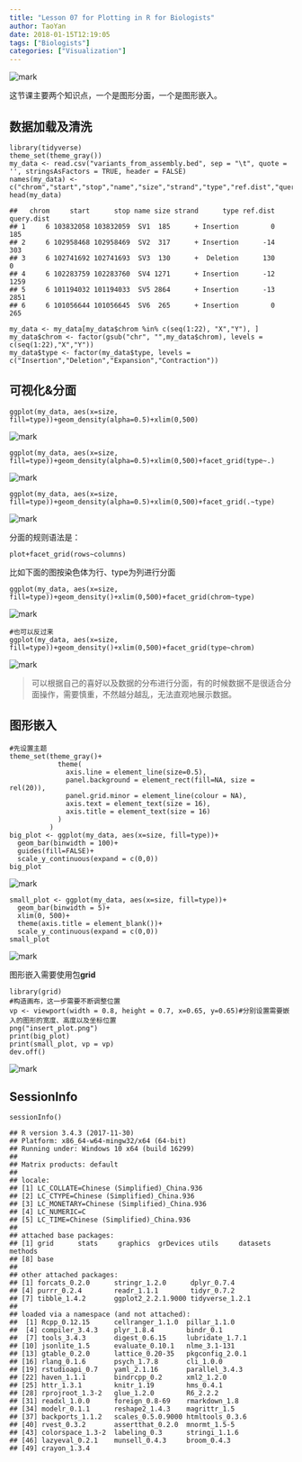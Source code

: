 ```yaml
---
title: "Lesson 07 for Plotting in R for Biologists"
author: TaoYan
date: 2018-01-15T12:19:05
tags: ["Biologists"]
categories: ["Visualization"]
---
```


![mark](https://github.com/YTLogos/Pic_blog/blob/master/BcHLAECm5L.png?raw=true)

这节课主要两个知识点，一个是图形分面，一个是图形嵌入。

<!--more-->

## 数据加载及清洗
```{r}
library(tidyverse)
theme_set(theme_gray())
my_data <- read.csv("variants_from_assembly.bed", sep = "\t", quote = '', stringsAsFactors = TRUE, header = FALSE)
names(my_data) <- c("chrom","start","stop","name","size","strand","type","ref.dist","query.dist")
head(my_data)
```
```
##   chrom     start      stop name size strand      type ref.dist query.dist
## 1     6 103832058 103832059  SV1  185      + Insertion        0        185
## 2     6 102958468 102958469  SV2  317      + Insertion      -14        303
## 3     6 102741692 102741693  SV3  130      +  Deletion      130          0
## 4     6 102283759 102283760  SV4 1271      + Insertion      -12       1259
## 5     6 101194032 101194033  SV5 2864      + Insertion      -13       2851
## 6     6 101056644 101056645  SV6  265      + Insertion        0        265
```
```
my_data <- my_data[my_data$chrom %in% c(seq(1:22), "X","Y"), ]
my_data$chrom <- factor(gsub("chr", "",my_data$chrom), levels = c(seq(1:22),"X","Y"))
my_data$type <- factor(my_data$type, levels = c("Insertion","Deletion","Expansion","Contraction"))
```

## 可视化&分面
```{r}
ggplot(my_data, aes(x=size, fill=type))+geom_density(alpha=0.5)+xlim(0,500)
```
![mark](https://github.com/YTLogos/Pic_blog/blob/master/Ella96CC28.png?raw=true)

```
ggplot(my_data, aes(x=size, fill=type))+geom_density(alpha=0.5)+xlim(0,500)+facet_grid(type~.)
```
![mark](https://github.com/YTLogos/Pic_blog/blob/master/G1jDEc7HFj.png?raw=true)

```
ggplot(my_data, aes(x=size, fill=type))+geom_density(alpha=0.5)+xlim(0,500)+facet_grid(.~type)
```
![mark](https://github.com/YTLogos/Pic_blog/blob/master/e9jJEl1EHl.png?raw=true)

分面的规则语法是：
```
plot+facet_grid(rows~columns)
```
比如下面的图按染色体为行、type为列进行分面
```{r}
ggplot(my_data, aes(x=size, fill=type))+geom_density()+xlim(0,500)+facet_grid(chrom~type)
```
![mark](https://github.com/YTLogos/Pic_blog/blob/master/BG7kecbglg.png?raw=true)

```
#也可以反过来
ggplot(my_data, aes(x=size, fill=type))+geom_density()+xlim(0,500)+facet_grid(type~chrom)
```
![mark](https://github.com/YTLogos/Pic_blog/blob/master/lIL4kkDecH.png?raw=true)

> 可以根据自己的喜好以及数据的分布进行分面，有的时候数据不是很适合分面操作，需要慎重，不然越分越乱，无法直观地展示数据。

## 图形嵌入

```{r}
#先设置主题
theme_set(theme_gray()+
            theme(
              axis.line = element_line(size=0.5),
              panel.background = element_rect(fill=NA, size = rel(20)),
              panel.grid.minor = element_line(colour = NA),
              axis.text = element_text(size = 16),
              axis.title = element_text(size = 16)
            )
          )
big_plot <- ggplot(my_data, aes(x=size, fill=type))+
  geom_bar(binwidth = 100)+
  guides(fill=FALSE)+
  scale_y_continuous(expand = c(0,0))
big_plot
```
![mark](https://github.com/YTLogos/Pic_blog/blob/master/Jj3lGDhBE1.png?raw=true)

```
small_plot <- ggplot(my_data, aes(x=size, fill=type))+
  geom_bar(binwidth = 5)+
  xlim(0, 500)+
  theme(axis.title = element_blank())+
  scale_y_continuous(expand = c(0,0))
small_plot
```
![mark](https://github.com/YTLogos/Pic_blog/blob/master/Af79gm2c4B.png?raw=true)

图形嵌入需要使用包**grid**
```{r}
library(grid)
#构造画布，这一步需要不断调整位置
vp <- viewport(width = 0.8, height = 0.7, x=0.65, y=0.65)#分别设置需要嵌入的图形的宽度、高度以及坐标位置
png("insert_plot.png")
print(big_plot)
print(small_plot, vp = vp)
dev.off()
```
![mark](https://github.com/YTLogos/Pic_blog/blob/master/BcHLAECm5L.png?raw=true)

## SessionInfo
```{r}
sessionInfo()
```
```
## R version 3.4.3 (2017-11-30)
## Platform: x86_64-w64-mingw32/x64 (64-bit)
## Running under: Windows 10 x64 (build 16299)
## 
## Matrix products: default
## 
## locale:
## [1] LC_COLLATE=Chinese (Simplified)_China.936 
## [2] LC_CTYPE=Chinese (Simplified)_China.936   
## [3] LC_MONETARY=Chinese (Simplified)_China.936
## [4] LC_NUMERIC=C                              
## [5] LC_TIME=Chinese (Simplified)_China.936    
## 
## attached base packages:
## [1] grid      stats     graphics  grDevices utils     datasets  methods  
## [8] base     
## 
## other attached packages:
## [1] forcats_0.2.0      stringr_1.2.0      dplyr_0.7.4       
## [4] purrr_0.2.4        readr_1.1.1        tidyr_0.7.2       
## [7] tibble_1.4.2       ggplot2_2.2.1.9000 tidyverse_1.2.1   
## 
## loaded via a namespace (and not attached):
##  [1] Rcpp_0.12.15      cellranger_1.1.0  pillar_1.1.0     
##  [4] compiler_3.4.3    plyr_1.8.4        bindr_0.1        
##  [7] tools_3.4.3       digest_0.6.15     lubridate_1.7.1  
## [10] jsonlite_1.5      evaluate_0.10.1   nlme_3.1-131     
## [13] gtable_0.2.0      lattice_0.20-35   pkgconfig_2.0.1  
## [16] rlang_0.1.6       psych_1.7.8       cli_1.0.0        
## [19] rstudioapi_0.7    yaml_2.1.16       parallel_3.4.3   
## [22] haven_1.1.1       bindrcpp_0.2      xml2_1.2.0       
## [25] httr_1.3.1        knitr_1.19        hms_0.4.1        
## [28] rprojroot_1.3-2   glue_1.2.0        R6_2.2.2         
## [31] readxl_1.0.0      foreign_0.8-69    rmarkdown_1.8    
## [34] modelr_0.1.1      reshape2_1.4.3    magrittr_1.5     
## [37] backports_1.1.2   scales_0.5.0.9000 htmltools_0.3.6  
## [40] rvest_0.3.2       assertthat_0.2.0  mnormt_1.5-5     
## [43] colorspace_1.3-2  labeling_0.3      stringi_1.1.6    
## [46] lazyeval_0.2.1    munsell_0.4.3     broom_0.4.3      
## [49] crayon_1.3.4
```

